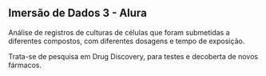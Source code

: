 ## Imersão de Dados 3 - Alura

Análise de registros de culturas de células que foram submetidas a diferentes compostos, com diferentes dosagens e tempo de exposição.

Trata-se de pesquisa em Drug Discovery, para testes e decoberta de novos fármacos.
